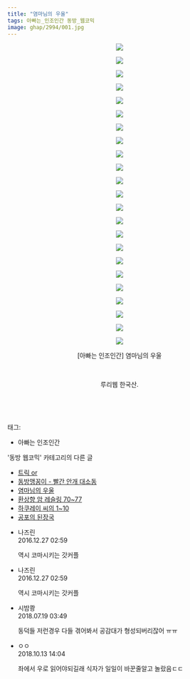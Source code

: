 ```yaml
---
title: "염마님의 우울"
tags: 아빠는_인조인간 동방_웹코믹
image: ghap/2994/001.jpg
---
```

<div class="article">
<p style="text-align: center; clear: none; float: none;"><img src="{{ site.nasurl }}/ghap/2994/001.jpg"/></p>
<p style="text-align: center; clear: none; float: none;"><img src="{{ site.nasurl }}/ghap/2994/002.jpg"/></p>
<p style="text-align: center; clear: none; float: none;"><img src="{{ site.nasurl }}/ghap/2994/003.jpg"/></p>
<p style="text-align: center; clear: none; float: none;"><img src="{{ site.nasurl }}/ghap/2994/004.jpg"/></p>
<p style="text-align: center; clear: none; float: none;"><img src="{{ site.nasurl }}/ghap/2994/005.jpg"/></p>
<p style="text-align: center; clear: none; float: none;"><img src="{{ site.nasurl }}/ghap/2994/006.jpg"/></p>
<p style="text-align: center; clear: none; float: none;"><img src="{{ site.nasurl }}/ghap/2994/007.jpg"/></p>
<p style="text-align: center; clear: none; float: none;"><img src="{{ site.nasurl }}/ghap/2994/008.jpg"/></p>
<p style="text-align: center; clear: none; float: none;"><img src="{{ site.nasurl }}/ghap/2994/009.jpg"/></p>
<p style="text-align: center; clear: none; float: none;"><img src="{{ site.nasurl }}/ghap/2994/010.jpg"/></p>
<p style="text-align: center; clear: none; float: none;"><img src="{{ site.nasurl }}/ghap/2994/011.jpg"/></p>
<p style="text-align: center; clear: none; float: none;"><img src="{{ site.nasurl }}/ghap/2994/012.jpg"/></p>
<p style="text-align: center; clear: none; float: none;"><img src="{{ site.nasurl }}/ghap/2994/013.jpg"/></p>
<p style="text-align: center; clear: none; float: none;"><img src="{{ site.nasurl }}/ghap/2994/014.jpg"/></p>
<p style="text-align: center; clear: none; float: none;"><img src="{{ site.nasurl }}/ghap/2994/015.jpg"/></p>
<p style="text-align: center; clear: none; float: none;"><img src="{{ site.nasurl }}/ghap/2994/016.jpg"/></p>
<p style="text-align: center; clear: none; float: none;"><img src="{{ site.nasurl }}/ghap/2994/017.jpg"/></p>
<p style="text-align: center; clear: none; float: none;"><img src="{{ site.nasurl }}/ghap/2994/018.jpg"/></p>
<p style="text-align: center; clear: none; float: none;"><img src="{{ site.nasurl }}/ghap/2994/019.jpg"/></p>
<p style="text-align: center; clear: none; float: none;"><img src="{{ site.nasurl }}/ghap/2994/020.jpg"/></p>
<p style="text-align: center; clear: none; float: none;"><img src="{{ site.nasurl }}/ghap/2994/021.jpg"/></p>
<p style="text-align: center; clear: none; float: none;"><img src="{{ site.nasurl }}/ghap/2994/022.jpg"/></p>
<p style="text-align: center; clear: none; float: none;"><img src="{{ site.nasurl }}/ghap/2994/023.jpg"/></p>
<p style="text-align: center; clear: none; float: none;">[아빠는 인조인간] 염마님의 우울</p>
<p style="text-align: center; clear: none; float: none;"><br/></p>
<p style="text-align: center; clear: none; float: none;">루리웹 한국산.</p>
<p style="text-align: center; clear: none; float: none;"><br/></p>
<p><br/></p>
</div><div class="tagTrail">
<p>태그: </p>
<ul>
<li>아빠는 인조인간</li>
</ul>
</div><div class="another">
<p>'동방 웹코믹' 카테고리의 다른 글</p>
<ul>
<li><a href="/2016-12-27-ghap_3002">트릭 or</a></li>
<li><a href="/2016-12-27-ghap_3001">동방맹꽁이 - 빨간 안개 대소동</a></li>
<li><a href="/2016-12-25-ghap_2994">염마님의 우울</a></li>
<li><a href="/2016-12-24-ghap_2992">환상향 암 레슬링 70~77</a></li>
<li><a href="/2016-12-24-ghap_2991">하쿠레이 씨의 1~10</a></li>
<li><a href="/2016-12-24-ghap_2990">공포의 된장국</a></li>
</ul>
</div><div class="cb_module cb_fluid">
<div class="cb_wrt cb_profile">
<div class="comment">
<ul>
<li class="cb_thumb_off" id="comment14877747">
<div class="cb_comment_area">
<div class="cb_info_area">
<div class="cb_section">
<span class="cb_nick_name">나즈린</span>
</div>
<div class="cb_section">
<span class="cb_date">2016.12.27 02:59 </span>
</div>
</div>
<div class="cb_dsc_comment">
<p class="cb_dsc">
											역시 코마시키는 갓커플
										</p>
</div>
</div></li>
<li class="cb_thumb_off" id="comment14877748">
<div class="cb_comment_area">
<div class="cb_info_area">
<div class="cb_section">
<span class="cb_nick_name">나즈린</span>
</div>
<div class="cb_section">
<span class="cb_date">2016.12.27 02:59 </span>
</div>
</div>
<div class="cb_dsc_comment">
<p class="cb_dsc">
											역시 코마시키는 갓커플
										</p>
</div>
</div></li>
<li class="cb_thumb_off" id="comment15289689">
<div class="cb_comment_area">
<div class="cb_info_area">
<div class="cb_section">
<span class="cb_nick_name">시밤쾅</span>
</div>
<div class="cb_section">
<span class="cb_date">2018.07.19 03:49 </span>
</div>
</div>
<div class="cb_dsc_comment">
<p class="cb_dsc">
											동덕들 저런경우 다들 겪어봐서 공감대가 형성되버리잖어 ㅠㅠ
										</p>
</div>
</div></li>
<li class="cb_thumb_off" id="comment15354099">
<div class="cb_comment_area">
<div class="cb_info_area">
<div class="cb_section">
<span class="cb_nick_name">ㅇㅇ</span>
</div>
<div class="cb_section">
<span class="cb_date">2018.10.13 14:04 </span>
</div>
</div>
<div class="cb_dsc_comment">
<p class="cb_dsc">
											좌에서 우로 읽어야되길래 식자가 일일이 바꾼줄알고 놀랐음ㄷㄷ
										</p>
</div>
</div></li>
</ul>
</div>
</div><!-- commentList close -->
</div>